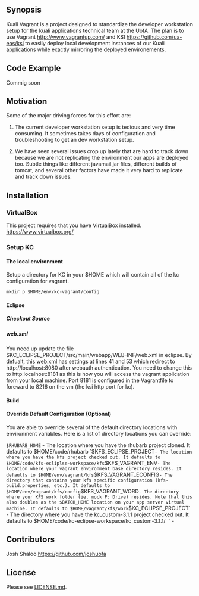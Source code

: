 ## Synopsis

Kuali Vagrant is a project designed to standardize the developer workstation setup for the kuali applications technical team at the UofA. The plan is to use Vagrant http://www.vagrantup.com/ and KSI https://github.com/ua-eas/ksi to easily deploy local development instances of our Kuali applications while exactly mirroring the deployed environements. 

## Code Example

Commig soon

## Motivation

Some of the major driving forces for this effort are:

1. The current developer workstation setup is tedious and very time consuming. It sometimes takes days of configuration and troubleshooting to get an dev workstation setup.

2. We have seen several issues crop up lately that are hard to track down because we are not replicating the environment our apps are deployed too. Subtle things like different javamail.jar files, different builds of tomcat, and several other factors have made it very hard to replicate and track down issues.

## Installation

### VirtualBox
This project requires that you have VirtualBox installed. https://www.virtualbox.org/

### Setup KC

#### The local environment

Setup a directory for KC in your $HOME which will contain all of the kc configuration for vagrant.

`mkdir p $HOME/env/kc-vagrant/config`

#### Eclipse

##### Checkout Source



##### web.xml

You need up update the file $KC_ECLIPSE_PROJECT/src/main/webapp/WEB-INF/web.xml in eclipse. By defualt, this web.xml has settings at lines 41 and 53 which redirect to http://localhost:8080 after webauth authentication. You need to change this to http:localhost:8181 as this is how you will access the vagrant application from your local machine. Port 8181 is configured in the Vagrantfile to foreward to 8216 on the vm (the ksi http port for kc).

#### Build

#### Override Default Configuration (Optional)

You are able to override several of the default directory locations with environment variables. Here is a list of directory locations you can override:

`$RHUBARB_HOME` - The location where you have the rhubarb project cloned. It defaults to $HOME/code/rhubarb
`$KFS_ECLIPSE_PROJECT` - The location where you have the kfs project checked out. It defaults to $HOME/code/kfs-ecliplse-workspace/kfs
`$KFS_VAGRANT_ENV` - The location where your vagrant environment base directory resides. It defaults to $HOME/env/vagrant/kfs
`$KFS_VAGRANT_ECONFIG` - The directory that contains your kfs specific configuration (kfs-build.properties, etc.). It defaults to $HOME/env/vagrant/kfs/config
`$KFS_VAGRANT_WORD` - The directory where your KFS work folder (ie. mock P: Drive) resides. Note that this also doubles as the $BATCH_HOME location on your app server virtual machine. It defaults to $HOME/vagrant/kfs/work
`$KC_ECLIPSE_PROJECT` -  The directory where you have the kc_custom-3.1.1 project checked out. It defaults to $HOME/code/kc-eclipse-workspace/kc_custom-3.1.1/
`` - 

#####




## Contributors

Josh Shaloo https://github.com/joshuofa

## License

Please see [LICENSE.md](LICENSE.md).